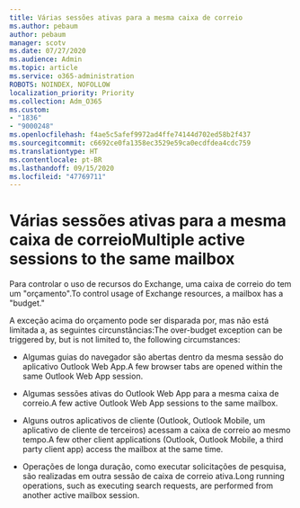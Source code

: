 ```yaml
---
title: Várias sessões ativas para a mesma caixa de correio
ms.author: pebaum
author: pebaum
manager: scotv
ms.date: 07/27/2020
ms.audience: Admin
ms.topic: article
ms.service: o365-administration
ROBOTS: NOINDEX, NOFOLLOW
localization_priority: Priority
ms.collection: Adm_O365
ms.custom:
- "1836"
- "9000248"
ms.openlocfilehash: f4ae5c5afef9972ad4ffe74144d702ed58b2f437
ms.sourcegitcommit: c6692ce0fa1358ec3529e59ca0ecdfdea4cdc759
ms.translationtype: HT
ms.contentlocale: pt-BR
ms.lasthandoff: 09/15/2020
ms.locfileid: "47769711"
---
```

# <a name="multiple-active-sessions-to-the-same-mailbox"></a><span data-ttu-id="51e01-102">Várias sessões ativas para a mesma caixa de correio</span><span class="sxs-lookup"><span data-stu-id="51e01-102">Multiple active sessions to the same mailbox</span></span>

<span data-ttu-id="51e01-103">Para controlar o uso de recursos do Exchange, uma caixa de correio do tem um "orçamento".</span><span class="sxs-lookup"><span data-stu-id="51e01-103">To control usage of Exchange resources, a mailbox has a "budget."</span></span>

<span data-ttu-id="51e01-104">A exceção acima do orçamento pode ser disparada por, mas não está limitada a, as seguintes circunstâncias:</span><span class="sxs-lookup"><span data-stu-id="51e01-104">The over-budget exception can be triggered by, but is not limited to, the following circumstances:</span></span>

- <span data-ttu-id="51e01-105">Algumas guias do navegador são abertas dentro da mesma sessão do aplicativo Outlook Web App.</span><span class="sxs-lookup"><span data-stu-id="51e01-105">A few browser tabs are opened within the same Outlook Web App session.</span></span>

- <span data-ttu-id="51e01-106">Algumas sessões ativas do Outlook Web App para a mesma caixa de correio.</span><span class="sxs-lookup"><span data-stu-id="51e01-106">A few active Outlook Web App sessions to the same mailbox.</span></span>

- <span data-ttu-id="51e01-107">Alguns outros aplicativos de cliente (Outlook, Outlook Mobile, um aplicativo de cliente de terceiros) acessam a caixa de correio ao mesmo tempo.</span><span class="sxs-lookup"><span data-stu-id="51e01-107">A few other client applications (Outlook, Outlook Mobile, a third party client app) access the mailbox at the same time.</span></span>

- <span data-ttu-id="51e01-108">Operações de longa duração, como executar solicitações de pesquisa, são realizadas em outra sessão de caixa de correio ativa.</span><span class="sxs-lookup"><span data-stu-id="51e01-108">Long running operations, such as executing search requests, are performed from another active mailbox session.</span></span>


